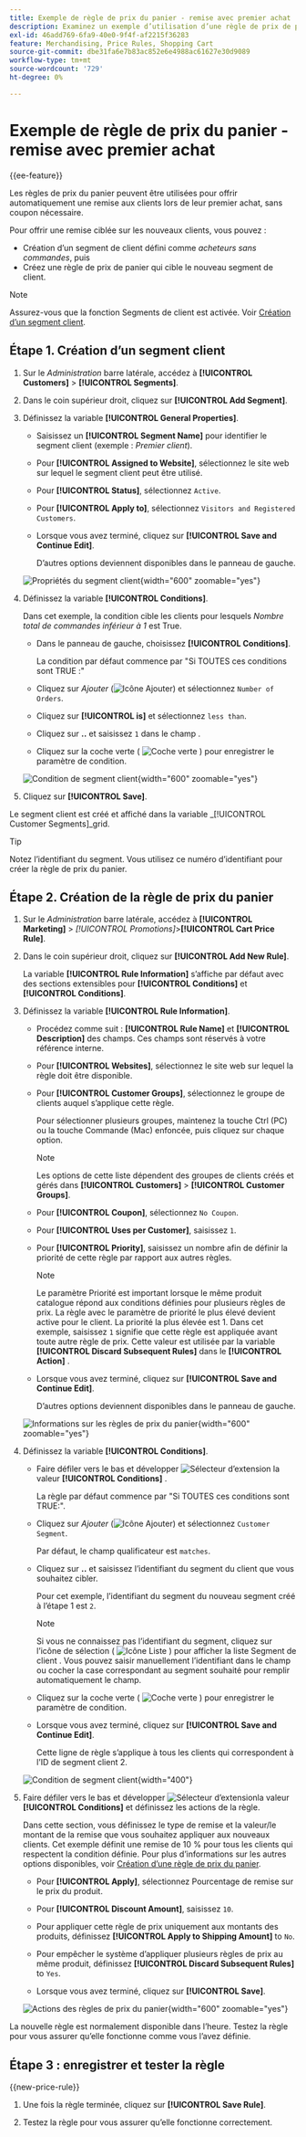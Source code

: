 ```yaml
---
title: Exemple de règle de prix du panier - remise avec premier achat
description: Examinez un exemple d’utilisation d’une règle de prix de panier pour offrir une remise aux nouveaux clients.
exl-id: 46add769-6fa9-40e0-9f4f-af2215f36283
feature: Merchandising, Price Rules, Shopping Cart
source-git-commit: dbe31fa6e7b83ac852e6e4988ac61627e30d9089
workflow-type: tm+mt
source-wordcount: '729'
ht-degree: 0%

---
```


# Exemple de règle de prix du panier - remise avec premier achat

{{ee-feature}}

Les règles de prix du panier peuvent être utilisées pour offrir automatiquement une remise aux clients lors de leur premier achat, sans coupon nécessaire.

Pour offrir une remise ciblée sur les nouveaux clients, vous pouvez :

- Création d’un segment de client défini comme _acheteurs sans commandes_, puis
- Créez une règle de prix de panier qui cible le nouveau segment de client.

>[!NOTE]
>
>Assurez-vous que la fonction Segments de client est activée. Voir [Création d’un segment client](../customers/customer-segment-create.md).

## Étape 1. Création d’un segment client

1. Sur le _Administration_ barre latérale, accédez à **[!UICONTROL Customers]** > **[!UICONTROL Segments]**.

1. Dans le coin supérieur droit, cliquez sur **[!UICONTROL Add Segment]**.

1. Définissez la variable **[!UICONTROL General Properties]**.

   - Saisissez un **[!UICONTROL Segment Name]** pour identifier le segment client (exemple : _Premier client_).

   - Pour **[!UICONTROL Assigned to Website]**, sélectionnez le site web sur lequel le segment client peut être utilisé.

   - Pour **[!UICONTROL Status]**, sélectionnez `Active`.

   - Pour **[!UICONTROL Apply to]**, sélectionnez `Visitors and Registered Customers`.

   - Lorsque vous avez terminé, cliquez sur **[!UICONTROL Save and Continue Edit]**.

     D’autres options deviennent disponibles dans le panneau de gauche.

   ![Propriétés du segment client](./assets/customer-segment-first-time.png){width="600" zoomable="yes"}

1. Définissez la variable **[!UICONTROL Conditions]**.

   Dans cet exemple, la condition cible les clients pour lesquels _Nombre total de commandes inférieur à 1_ est True.

   - Dans le panneau de gauche, choisissez **[!UICONTROL Conditions]**.

     La condition par défaut commence par &quot;Si TOUTES ces conditions sont TRUE :&quot;

   - Cliquez sur _Ajouter_ (![Icône Ajouter](../assets/icon-add-green-circle.png)) et sélectionnez `Number of Orders`.

   - Cliquez sur **[!UICONTROL is]** et sélectionnez `less than`.

   - Cliquez sur **..** et saisissez `1` dans le champ .

   - Cliquez sur la coche verte ( ![Coche verte](../assets/icon-checkmark-green-circle.png) ) pour enregistrer le paramètre de condition.

   ![Condition de segment client](./assets/customer-segment-first-time-condition.png){width="600" zoomable="yes"}

1. Cliquez sur **[!UICONTROL Save]**.

Le segment client est créé et affiché dans la variable _[!UICONTROL Customer Segments]_grid.

>[!TIP]
>
>Notez l’identifiant du segment. Vous utilisez ce numéro d’identifiant pour créer la règle de prix du panier.

## Étape 2. Création de la règle de prix du panier

1. Sur le _Administration_ barre latérale, accédez à **[!UICONTROL Marketing]** > _[!UICONTROL Promotions]_>**[!UICONTROL Cart Price Rule]**.

1. Dans le coin supérieur droit, cliquez sur **[!UICONTROL Add New Rule]**.

   La variable **[!UICONTROL Rule Information]** s’affiche par défaut avec des sections extensibles pour **[!UICONTROL Conditions]** et **[!UICONTROL Conditions]**.

1. Définissez la variable **[!UICONTROL Rule Information]**.

   - Procédez comme suit : **[!UICONTROL Rule Name]** et **[!UICONTROL Description]** des champs. Ces champs sont réservés à votre référence interne.

   - Pour **[!UICONTROL Websites]**, sélectionnez le site web sur lequel la règle doit être disponible.

   - Pour **[!UICONTROL Customer Groups]**, sélectionnez le groupe de clients auquel s’applique cette règle.

     Pour sélectionner plusieurs groupes, maintenez la touche Ctrl (PC) ou la touche Commande (Mac) enfoncée, puis cliquez sur chaque option.

     >[!NOTE]
     >
     >Les options de cette liste dépendent des groupes de clients créés et gérés dans **[!UICONTROL Customers]** > **[!UICONTROL Customer Groups]**.

   - Pour **[!UICONTROL Coupon]**, sélectionnez `No Coupon`.

   - Pour **[!UICONTROL Uses per Customer]**, saisissez `1`.

   - Pour **[!UICONTROL Priority]**, saisissez un nombre afin de définir la priorité de cette règle par rapport aux autres règles.

     >[!NOTE]
     >
     >Le paramètre Priorité est important lorsque le même produit catalogue répond aux conditions définies pour plusieurs règles de prix. La règle avec le paramètre de priorité le plus élevé devient active pour le client. La priorité la plus élevée est 1. Dans cet exemple, saisissez `1` signifie que cette règle est appliquée avant toute autre règle de prix. Cette valeur est utilisée par la variable **[!UICONTROL Discard Subsequent Rules]** dans le **[!UICONTROL Action]** .

   - Lorsque vous avez terminé, cliquez sur **[!UICONTROL Save and Continue Edit]**.

     D’autres options deviennent disponibles dans le panneau de gauche.

   ![Informations sur les règles de prix du panier](./assets/rule-information-first-time.png){width="600" zoomable="yes"}

1. Définissez la variable **[!UICONTROL Conditions]**.

   - Faire défiler vers le bas et développer ![Sélecteur d’extension](../assets/icon-display-expand.png) la valeur **[!UICONTROL Conditions]** .

     La règle par défaut commence par &quot;Si TOUTES ces conditions sont TRUE:&quot;.

   - Cliquez sur _Ajouter_ (![Icône Ajouter](../assets/icon-add-green-circle.png)) et sélectionnez `Customer Segment`.

     Par défaut, le champ qualificateur est `matches`.

   - Cliquez sur **..** et saisissez l’identifiant du segment du client que vous souhaitez cibler.

     Pour cet exemple, l’identifiant du segment du nouveau segment créé à l’étape 1 est `2`.

     >[!NOTE]
     >
     >Si vous ne connaissez pas l’identifiant du segment, cliquez sur l’icône de sélection ( ![Icône Liste](../assets/icon-list-chooser.png) ) pour afficher la liste Segment de client . Vous pouvez saisir manuellement l’identifiant dans le champ ou cocher la case correspondant au segment souhaité pour remplir automatiquement le champ.

   - Cliquez sur la coche verte ( ![Coche verte](../assets/icon-checkmark-green-circle.png) ) pour enregistrer le paramètre de condition.

   - Lorsque vous avez terminé, cliquez sur **[!UICONTROL Save and Continue Edit]**.

     Cette ligne de règle s’applique à tous les clients qui correspondent à l’ID de segment client 2.

   ![Condition de segment client](./assets/customer-segment-matches.png){width="400"}

1. Faire défiler vers le bas et développer ![Sélecteur d’extension](../assets/icon-display-expand.png)la valeur **[!UICONTROL Conditions]** et définissez les actions de la règle.

   Dans cette section, vous définissez le type de remise et la valeur/le montant de la remise que vous souhaitez appliquer aux nouveaux clients. Cet exemple définit une remise de 10 % pour tous les clients qui respectent la condition définie. Pour plus d’informations sur les autres options disponibles, voir [Création d’une règle de prix du panier](price-rules-cart-create.md).

   - Pour **[!UICONTROL Apply]**, sélectionnez Pourcentage de remise sur le prix du produit.

   - Pour **[!UICONTROL Discount Amount]**, saisissez `10`.

   - Pour appliquer cette règle de prix uniquement aux montants des produits, définissez **[!UICONTROL Apply to Shipping Amount]** to `No`.

   - Pour empêcher le système d’appliquer plusieurs règles de prix au même produit, définissez **[!UICONTROL Discard Subsequent Rules]** to `Yes`.

   - Lorsque vous avez terminé, cliquez sur **[!UICONTROL Save]**.

   ![Actions des règles de prix du panier](./assets/actions-first-time.png){width="600" zoomable="yes"}

La nouvelle règle est normalement disponible dans l’heure. Testez la règle pour vous assurer qu’elle fonctionne comme vous l’avez définie.

## Étape 3 : enregistrer et tester la règle

{{new-price-rule}}

1. Une fois la règle terminée, cliquez sur **[!UICONTROL Save Rule]**.

1. Testez la règle pour vous assurer qu’elle fonctionne correctement.
